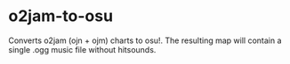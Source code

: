 # o2jam-to-osu
Converts o2jam (ojn + ojm) charts to osu!. The resulting map will contain a single .ogg music file without hitsounds. 
